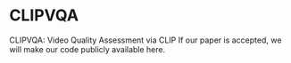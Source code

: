 # CLIPVQA
CLIPVQA: Video Quality Assessment via CLIP
If our paper is accepted, we will make our code publicly available here.
